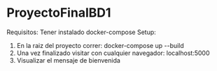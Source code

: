 # ProyectoFinalBD1
Requisitos: 
Tener instalado docker-compose 
Setup:
1. En la raiz del proyecto correr: docker-compose up --build
2. Una vez finalizado visitar con cualquier navegador: localhost:5000
3. Visualizar el mensaje de bienvenida
